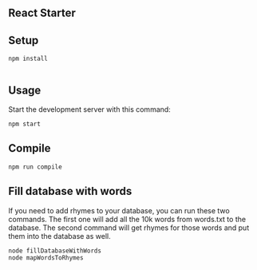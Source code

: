 
React Starter
---

 
 
Setup
---
 
```
npm install


```

Usage
---
 
Start the development server with this command:
 
```
npm start
```

Compile
---
 
```
npm run compile
```

Fill database with words 
---

If you need to add rhymes to your database, you can run these two commands. The first one will add all the 10k words from words.txt to the database. The second command will get rhymes for those words and put them into the database as well. 

```
node fillDatabaseWithWords
node mapWordsToRhymes
```

